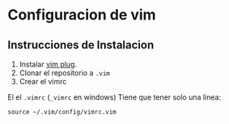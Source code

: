 Configuracion de vim
====================

Instrucciones de Instalacion
----------------------------

1. Instalar [vim plug](https://github.com/junegunn/vim-plug).
2. Clonar el repositorio a `.vim`
3. Crear el vimrc

El el `.vimrc` (`_vimrc` en windows) Tiene que tener solo una linea:

~~~
source ~/.vim/config/vimrc.vim
~~~
